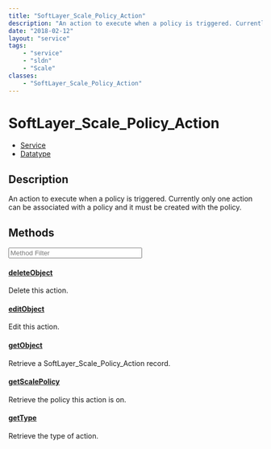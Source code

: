 ```yaml
---
title: "SoftLayer_Scale_Policy_Action"
description: "An action to execute when a policy is triggered. Currently only one action can be associated with a policy and it must b... "
date: "2018-02-12"
layout: "service"
tags:
    - "service"
    - "sldn"
    - "Scale"
classes:
    - "SoftLayer_Scale_Policy_Action"
---
```

# SoftLayer_Scale_Policy_Action
<div id='service-datatype'>
    <ul id='sldn-reference-tabs'>
    <li id='service'> <a href='/reference/services/SoftLayer_Scale_Policy_Action' >Service</a></li>    <li id='datatype'> <a href='/reference/datatypes/SoftLayer_Scale_Policy_Action' >Datatype</a></li>
    </ul>
</div>

## Description


An action to execute when a policy is triggered. Currently only one action can be associated with a policy and it must be created with the policy. 



        
<div id="properties" class="content service-content">

## Methods

<div class="view-filters">
    <div class="clearfix">
        <div class="search-input-box">
            <input placeholder="Method Filter" onkeyup="titleSearch(inputId='edit-combine', divId='method-div', elementClass='method-row')" 
                type="text" id="edit-combine" value="" size="30" maxlength="128" class="form-text">
        </div>
    </div>
</div>

<div id="method-div">

<div class="method-row">

#### [deleteObject](/reference/services/SoftLayer_Scale_Policy_Action/deleteObject)
Delete this action.

</div>

<div class="method-row">

#### [editObject](/reference/services/SoftLayer_Scale_Policy_Action/editObject)
Edit this action.

</div>

<div class="method-row">

#### [getObject](/reference/services/SoftLayer_Scale_Policy_Action/getObject)
Retrieve a SoftLayer_Scale_Policy_Action record.

</div>

<div class="method-row">

#### [getScalePolicy](/reference/services/SoftLayer_Scale_Policy_Action/getScalePolicy)
Retrieve the policy this action is on.

</div>

<div class="method-row">

#### [getType](/reference/services/SoftLayer_Scale_Policy_Action/getType)
Retrieve the type of action.

</div>
</div>

</div>

